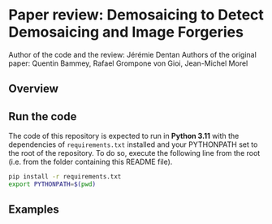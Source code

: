 # Paper review: Demosaicing to Detect Demosaicing and Image Forgeries

Author of the code and the review: Jérémie Dentan
Authors of the original paper: Quentin Bammey, Rafael Grompone von Gioi, Jean-Michel Morel

## Overview

## Run the code

The code of this repository is expected to run in **Python 3.11** with the dependencies of `requirements.txt` installed and your PYTHONPATH set to the root of the repository. To do so, execute the following line from the root (i.e. from the folder containing this README file).

```bash
pip install -r requirements.txt
export PYTHONPATH=$(pwd)
```



## Examples

